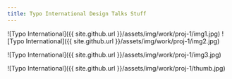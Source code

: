 ```yaml
---
title: Typo International Design Talks Stuff
---
```


![Typo International]({{ site.github.url }}/assets/img/work/proj-1/img1.jpg)
![Typo International]({{ site.github.url }}/assets/img/work/proj-1/img2.jpg)

![Typo International]({{ site.github.url }}/assets/img/work/proj-1/img3.jpg)



![Typo International]({{ site.github.url }}/assets/img/work/proj-1/thumb.jpg)
 
